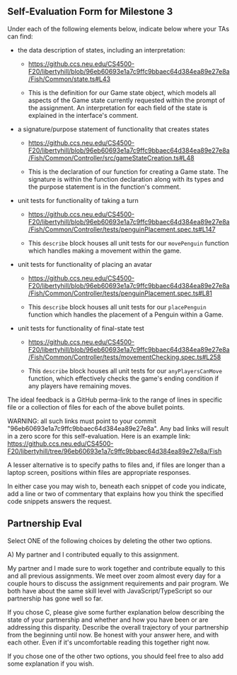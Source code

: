 ## Self-Evaluation Form for Milestone 3

Under each of the following elements below, indicate below where your
TAs can find:

- the data description of states, including an interpretation:

  - https://github.ccs.neu.edu/CS4500-F20/libertyhill/blob/96eb60693e1a7c9ffc9bbaec64d384ea89e27e8a/Fish/Common/state.ts#L43

  - This is the definition for our Game state object, which models all aspects of the Game state currently requested within the prompt of the assignment. An interpretation for each field of the state is explained in the interface's comment.

- a signature/purpose statement of functionality that creates states

  - https://github.ccs.neu.edu/CS4500-F20/libertyhill/blob/96eb60693e1a7c9ffc9bbaec64d384ea89e27e8a/Fish/Common/Controller/src/gameStateCreation.ts#L48

  - This is the declaration of our function for creating a Game state. The signature is within the function declaration along with its types and the purpose statement is in the function's comment.

- unit tests for functionality of taking a turn

  - https://github.ccs.neu.edu/CS4500-F20/libertyhill/blob/96eb60693e1a7c9ffc9bbaec64d384ea89e27e8a/Fish/Common/Controller/tests/penguinPlacement.spec.ts#L147

  - This `describe` block houses all unit tests for our `movePenguin` function which handles making a movement within the game.

- unit tests for functionality of placing an avatar

  - https://github.ccs.neu.edu/CS4500-F20/libertyhill/blob/96eb60693e1a7c9ffc9bbaec64d384ea89e27e8a/Fish/Common/Controller/tests/penguinPlacement.spec.ts#L81

  - This `describe` block houses all unit tests for our `placePenguin` function which handles the placement of a Penguin within a Game.

- unit tests for functionality of final-state test

  - https://github.ccs.neu.edu/CS4500-F20/libertyhill/blob/96eb60693e1a7c9ffc9bbaec64d384ea89e27e8a/Fish/Common/Controller/tests/movementChecking.spec.ts#L258

  - This `describe` block houses all unit tests for our `anyPlayersCanMove` function, which effectively checks the game's ending condition if any players have remaining moves.

The ideal feedback is a GitHub perma-link to the range of lines in specific
file or a collection of files for each of the above bullet points.

WARNING: all such links must point to your commit "96eb60693e1a7c9ffc9bbaec64d384ea89e27e8a".
Any bad links will result in a zero score for this self-evaluation.
Here is an example link:
<https://github.ccs.neu.edu/CS4500-F20/libertyhill/tree/96eb60693e1a7c9ffc9bbaec64d384ea89e27e8a/Fish>

A lesser alternative is to specify paths to files and, if files are
longer than a laptop screen, positions within files are appropriate
responses.

In either case you may wish to, beneath each snippet of code you
indicate, add a line or two of commentary that explains how you think
the specified code snippets answers the request.

## Partnership Eval

Select ONE of the following choices by deleting the other two options.

A) My partner and I contributed equally to this assignment.

My partner and I made sure to work together and contribute equally to this and all previous assignments. We meet over zoom almost every day for a couple hours to discuss the assignment requirements and pair program. We both have about the same skill level with JavaScript/TypeScript so our partnership has gone well so far.

If you chose C, please give some further explanation below describing
the state of your partnership and whether and how you have been or are
addressing this disparity. Describe the overall trajectory of your
partnership from the beginning until now. Be honest with your answer
here, and with each other. Even if it's uncomfortable reading this
together right now.

If you chose one of the other two options, you should feel free to
also add some explanation if you wish.
